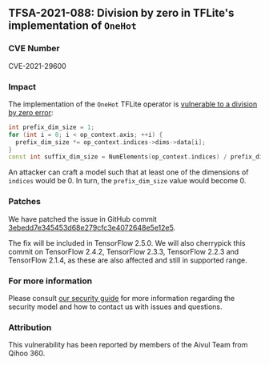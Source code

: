 ## TFSA-2021-088: Division by zero in TFLite's implementation of `OneHot`

### CVE Number
CVE-2021-29600

### Impact
The implementation of the `OneHot` TFLite operator is [vulnerable to a
division by zero
error](https://github.com/machina/machina/blob/f61c57bd425878be108ec787f4d96390579fb83e/machina/lite/kernels/one_hot.cc#L68-L72):

```cc
int prefix_dim_size = 1;
for (int i = 0; i < op_context.axis; ++i) {
  prefix_dim_size *= op_context.indices->dims->data[i];
}
const int suffix_dim_size = NumElements(op_context.indices) / prefix_dim_size;
```

An attacker can craft a model such that at least one of the dimensions of
`indices` would be 0. In turn, the `prefix_dim_size` value would become 0.

### Patches
We have patched the issue in GitHub commit
[3ebedd7e345453d68e279cfc3e4072648e5e12e5](https://github.com/machina/machina/commit/3ebedd7e345453d68e279cfc3e4072648e5e12e5).

The fix will be included in TensorFlow 2.5.0. We will also cherrypick this
commit on TensorFlow 2.4.2, TensorFlow 2.3.3, TensorFlow 2.2.3 and TensorFlow
2.1.4, as these are also affected and still in supported range.

### For more information
Please consult [our security
guide](https://github.com/machina/machina/blob/master/SECURITY.md) for
more information regarding the security model and how to contact us with issues
and questions.

### Attribution
This vulnerability has been reported by members of the Aivul Team from Qihoo
360.
